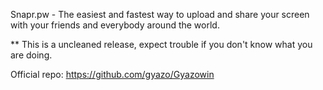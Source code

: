 Snapr.pw - The easiest and fastest way to upload and share your screen with your friends and everybody around the world.

** This is a uncleaned release, expect trouble if you don't know what you are doing.

Official repo: https://github.com/gyazo/Gyazowin
